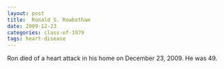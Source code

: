 ```yaml
---
layout: post
title:  Ronald S. Rowbotham
date: 2009-12-23
categories: class-of-1979
tags: heart-disease
---
```


Ron died of a heart attack in his home on December 23, 2009. He was 49.


